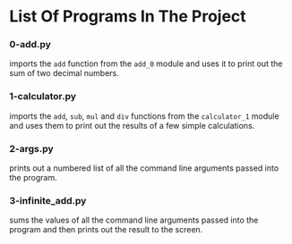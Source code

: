 # List Of Programs In The Project

### 0-add.py
imports the `add` function from the `add_0` module and uses it to print out the sum of two decimal numbers.

### 1-calculator.py
imports the `add`, `sub`, `mul` and `div` functions from the `calculator_1` module and uses them to print out the results of a few simple calculations.

### 2-args.py
prints out a numbered list of all the command line arguments passed into the program.

### 3-infinite_add.py
sums the values of all the command line arguments passed into the program and then prints out the result to the screen.

  
